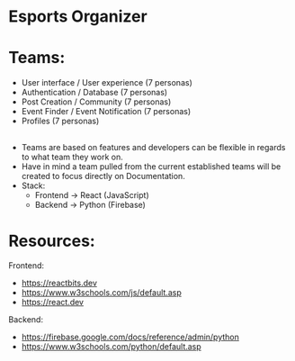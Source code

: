 # Esports Organizer
##
# Teams:

- User interface / User experience (7 personas)
- Authentication / Database (7 personas)
- Post Creation / Community (7 personas)
- Event Finder / Event Notification (7 personas)
- Profiles (7 personas)
##
- Teams are based on features and developers can be flexible in regards to what team they work on.
- Have in mind a team pulled from the current established teams will be created to focus directly on Documentation.
- Stack:
  - Frontend -> React (JavaScript)
  - Backend -> Python (Firebase)
##
# Resources:

Frontend:
- https://reactbits.dev
- https://www.w3schools.com/js/default.asp
- https://react.dev

Backend:
- https://firebase.google.com/docs/reference/admin/python
- https://www.w3schools.com/python/default.asp
  
